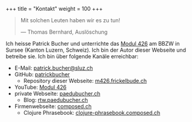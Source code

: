 +++
title = "Kontakt"
weight = 100
+++

> Mit solchen Leuten haben wir es zu tun!
>
> — Thomas Bernhard, Auslöschung

Ich heisse Patrick Bucher und unterrichte das [Modul
426](https://www.modulbaukasten.ch/module/426/) am BBZW in Sursee (Kanton
Luzern, Schweiz). Ich bin der Autor dieser Webseite und betreibe sie. Ich bin
über folgende Kanäle erreichbar:

- E-Mail: [patrick.bucher@sluz.ch](mailto:patrick.bucher@sluz.ch)
- GitHub: [patrickbucher](https://github.com/patrickbucher)
    - Repository dieser Webseite:
      [m426.frickelbude.ch](https://github.com/patrickbucher/m426.frickelbude.ch)
- YouTube: [Modul 426](https://www.youtube.com/channel/UCPq4iLFbolH2deHLMVKha1A)
- private Webseite: [paedubucher.ch](https://www.paedubucher.ch)
    - Blog: [rtw.paedubucher.ch](https://rtw.paedubucher.ch/)
- Firmenwebseite: [composed.ch](https://www.composed.ch)
    - Clojure Phrasebook: [clojure-phrasebook.composed.ch](https://clojure-phrasebook.composed.ch)

